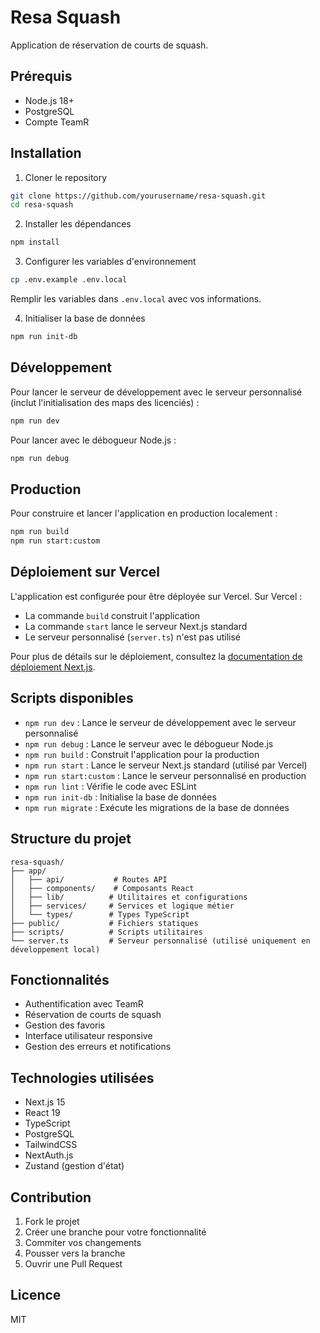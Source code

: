 # Resa Squash

Application de réservation de courts de squash.

## Prérequis

- Node.js 18+
- PostgreSQL
- Compte TeamR

## Installation

1. Cloner le repository
```bash
git clone https://github.com/yourusername/resa-squash.git
cd resa-squash
```

2. Installer les dépendances
```bash
npm install
```

3. Configurer les variables d'environnement
```bash
cp .env.example .env.local
```
Remplir les variables dans `.env.local` avec vos informations.

4. Initialiser la base de données
```bash
npm run init-db
```

## Développement

Pour lancer le serveur de développement avec le serveur personnalisé (inclut l'initialisation des maps des licenciés) :
```bash
npm run dev
```

Pour lancer avec le débogueur Node.js :
```bash
npm run debug
```

## Production

Pour construire et lancer l'application en production localement :
```bash
npm run build
npm run start:custom
```

## Déploiement sur Vercel

L'application est configurée pour être déployée sur Vercel. Sur Vercel :
- La commande `build` construit l'application
- La commande `start` lance le serveur Next.js standard
- Le serveur personnalisé (`server.ts`) n'est pas utilisé

Pour plus de détails sur le déploiement, consultez la [documentation de déploiement Next.js](https://nextjs.org/docs/deployment).

## Scripts disponibles

- `npm run dev` : Lance le serveur de développement avec le serveur personnalisé
- `npm run debug` : Lance le serveur avec le débogueur Node.js
- `npm run build` : Construit l'application pour la production
- `npm run start` : Lance le serveur Next.js standard (utilisé par Vercel)
- `npm run start:custom` : Lance le serveur personnalisé en production
- `npm run lint` : Vérifie le code avec ESLint
- `npm run init-db` : Initialise la base de données
- `npm run migrate` : Exécute les migrations de la base de données

## Structure du projet

```
resa-squash/
├── app/
│   ├── api/           # Routes API
│   ├── components/    # Composants React
│   ├── lib/          # Utilitaires et configurations
│   ├── services/     # Services et logique métier
│   └── types/        # Types TypeScript
├── public/           # Fichiers statiques
├── scripts/          # Scripts utilitaires
└── server.ts         # Serveur personnalisé (utilisé uniquement en développement local)
```

## Fonctionnalités

- Authentification avec TeamR
- Réservation de courts de squash
- Gestion des favoris
- Interface utilisateur responsive
- Gestion des erreurs et notifications

## Technologies utilisées

- Next.js 15
- React 19
- TypeScript
- PostgreSQL
- TailwindCSS
- NextAuth.js
- Zustand (gestion d'état)

## Contribution

1. Fork le projet
2. Créer une branche pour votre fonctionnalité
3. Commiter vos changements
4. Pousser vers la branche
5. Ouvrir une Pull Request

## Licence

MIT
